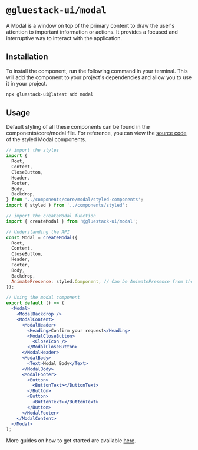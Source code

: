 # `@gluestack-ui/modal`

A Modal is a window on top of the primary content to draw the user's attention to important information or actions. It provides a focused and interruptive way to interact with the application.

## Installation

To install the component, run the following command in your terminal. This will add the component to your project's dependencies and allow you to use it in your project.

```sh
npx gluestack-ui@latest add modal
```

## Usage

Default styling of all these components can be found in the components/core/modal file. For reference, you can view the [source code](https://github.com/gluestack/gluestack-ui/blob/main/example/storybook/src/ui-components/Modal/styled-components/index.tsx) of the styled Modal components.

```jsx
// import the styles
import {
  Root,
  Content,
  CloseButton,
  Header,
  Footer,
  Body,
  Backdrop,
} from '../components/core/modal/styled-components';
import { styled } from '../components/styled';

// import the createModal function
import { createModal } from '@gluestack-ui/modal';

// Understanding the API
const Modal = createModal({
  Root,
  Content,
  CloseButton,
  Header,
  Footer,
  Body,
  Backdrop,
  AnimatePresence: styled.Component, // Can be AnimatePresence from the library you are using
});

// Using the modal component
export default () => (
  <Modal>
    <ModalBackdrop />
    <ModalContent>
      <ModalHeader>
        <Heading>Confirm your request</Heading>
        <ModalCloseButton>
          <CloseIcon />
        </ModalCloseButton>
      </ModalHeader>
      <ModalBody>
        <Text>Modal Body</Text>
      </ModalBody>
      <ModalFooter>
        <Button>
          <ButtonText></ButtonText>
        </Button>
        <Button>
          <ButtonText></ButtonText>
        </Button>
      </ModalFooter>
    </ModalContent>
  </Modal>
);
```

More guides on how to get started are available
[here](https://ui.gluestack.io/docs/).

